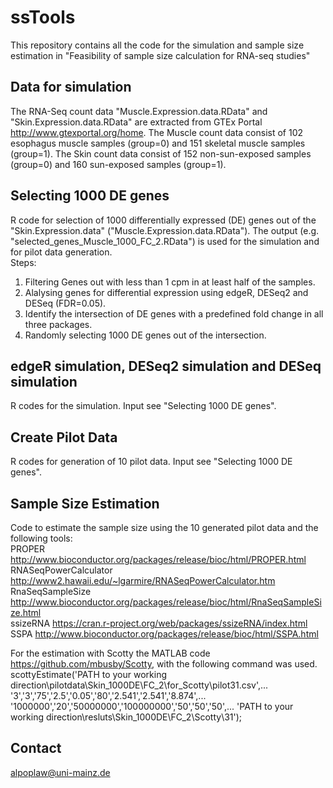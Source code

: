 # ssTools

This repository contains all the code for the simulation and sample size estimation in "Feasibility of sample size calculation for RNA-seq studies"

## Data for simulation

The RNA-Seq count data "Muscle.Expression.data.RData" and "Skin.Expression.data.RData" are extracted from GTEx Portal http://www.gtexportal.org/home. The Muscle count data consist of 102 esophagus muscle samples (group=0) and 151 skeletal muscle samples (group=1). The Skin count data consist of 152 non-sun-exposed samples (group=0) and 160 sun-exposed samples (group=1).

## Selecting 1000 DE genes

R code for selection of 1000 differentially expressed (DE) genes out of the "Skin.Expression.data" ("Muscle.Expression.data.RData").
The output (e.g. "selected_genes_Muscle_1000_FC_2.RData") is used for the simulation and for pilot data generation.  
Steps:  
1. Filtering Genes out with less than 1 cpm in at least half of the samples.  
2. Alalysing genes for differential expression using edgeR, DESeq2 and DESeq (FDR=0.05).  
3. Identify the intersection of DE genes with a predefined fold change in all three packages.  
4. Randomly selecting 1000 DE genes out of the intersection.  

## edgeR simulation, DESeq2 simulation and DESeq simulation

R codes for the simulation. Input see "Selecting 1000 DE genes".

##  Create Pilot Data

R codes for generation of 10 pilot data. Input see "Selecting 1000 DE genes".   

## Sample Size Estimation
Code to estimate the sample size using the 10 generated pilot data and the following tools:    
PROPER http://www.bioconductor.org/packages/release/bioc/html/PROPER.html  
RNASeqPowerCalculator http://www2.hawaii.edu/~lgarmire/RNASeqPowerCalculator.htm  
RnaSeqSampleSize http://www.bioconductor.org/packages/release/bioc/html/RnaSeqSampleSize.html  
ssizeRNA https://cran.r-project.org/web/packages/ssizeRNA/index.html  
SSPA http://www.bioconductor.org/packages/release/bioc/html/SSPA.html  
   
For the estimation with Scotty the MATLAB code https://github.com/mbusby/Scotty, with the following command was used.  
scottyEstimate('PATH to your working direction\pilotdata\Skin_1000DE\FC_2\for_Scotty\pilot31.csv',...
    '3','3','75','2.5','0.05','80','2.541','2.541','8.874',...
    '1000000','20','50000000','100000000','50','50','50',...
    'PATH to your working direction\resluts\Skin_1000DE\FC_2\Scotty\31\');
    
## Contact

alpoplaw@uni-mainz.de
